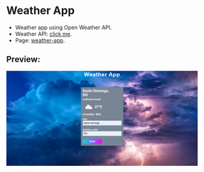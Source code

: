 # Weather App 
- Weather app using Open Weather API.
- Weather API: [click me](https://openweathermap.org/).
- Page: [weather-app](https://your-weather-js.netlify.app/).


## Preview:
![](./docs/screenshot.PNG)
